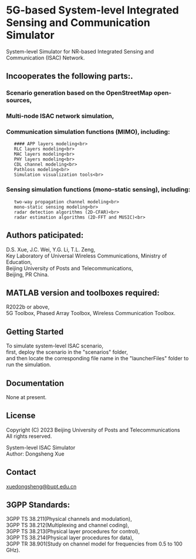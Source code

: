 # 5G-based System-level Integrated Sensing and Communication Simulator
System-level Simulator for NR-based Integrated Sensing and Communication (ISAC) Network.

## Incooperates the following parts:.
  ### Scenario generation based on the OpenStreetMap open-sources,<br>
  ### Multi-node ISAC network simulation,<br>
  ### Communication simulation functions (MIMO), including:<br>
       #### APP layers modeling<br>
       RLC layers modeling<br>
       MAC layers modeling<br>
       PHY layers modeling<br>
       CDL channel modeling<br>
       Pathloss modeling<br>
       Simulation visualization tools<br>
 ###  Sensing simulation functions (mono-static sensing), including:<br>
       two-way propagation channel modeling<br>
       mono-static sensing modeling<br>
       radar detection algorithms (2D-CFAR)<br>
       radar estimation algorithms (2D-FFT and MUSIC)<br>

## Authors paticipated:
D.S. Xue, J.C. Wei, Y.G. Li, T.L. Zeng, <br>
Key Laboratory of Universal Wireless Communications, Ministry of Education, <br>
Beijing University of Posts and Telecommunications, <br>
Beijing, PR China.


## MATLAB version and toolboxes required: 
R2022b or above,<br>
5G Toolbox, Phased Array Toolbox, Wireless Communication Toolbox.


## Getting Started
To simulate system-level ISAC scenario, <br>
first, deploy the scenario in the "scenarios" folder, <br>
and then locate the corresponding file name in the "launcherFiles" folder to run the simulation.


## Documentation
None at present.


## License
Copyright (C) 2023 Beijing University of Posts and Telecommunications<br>
All rights reserved.<br>

System-level ISAC Simulator<br>
Author: Dongsheng Xue


## Contact
xuedongsheng@bupt.edu.cn


## 3GPP Standards:
3GPP TS 38.211(Physical channels and modulation), <br>
3GPP TS 38.212(Multiplexing and channel coding), <br>
3GPP TS 38.213(Physical layer procedures for control), <br>
3GPP TS 38.214(Physical layer procedures for data), <br>
3GPP TR 38.901(Study on channel model for frequencies from 0.5 to 100 GHz). 


